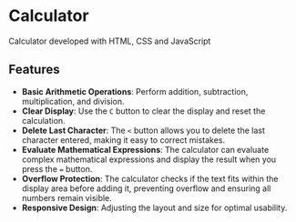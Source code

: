 # Calculator
Calculator developed with HTML, CSS and JavaScript

## Features

- **Basic Arithmetic Operations**: Perform addition, subtraction, multiplication, and division.
- **Clear Display**: Use the `C` button to clear the display and reset the calculation.
- **Delete Last Character**: The `<` button allows you to delete the last character entered, making it easy to correct mistakes.
- **Evaluate Mathematical Expressions**: The calculator can evaluate complex mathematical expressions and display the result when you press the `=` button.
- **Overflow Protection**: The calculator checks if the text fits within the display area before adding it, preventing overflow and ensuring all numbers remain visible.
- **Responsive Design**: Adjusting the layout and size for optimal usability.
